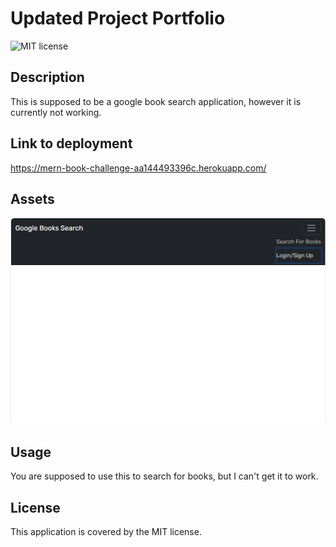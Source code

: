 # Updated Project Portfolio

![MIT license](https://img.shields.io/badge/License-MIT-blue.svg)

## Description

This is supposed to be a google book search application, however it is currently not working.

## Link to deployment

https://mern-book-challenge-aa144493396c.herokuapp.com/

## Assets

![Alt text](image-2.png)

## Usage

You are supposed to use this to search for books, but I can't get it to work.

## License

This application is covered by the MIT license.
